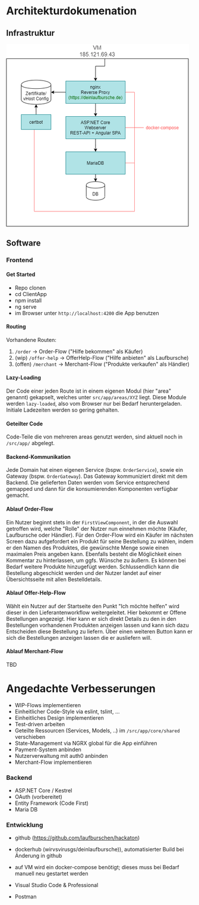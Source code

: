 # Architekturdokumenation

## Infrastruktur

![Architektur](./infrastructure.png)

## Software

### Frontend
#### Get Started
* Repo clonen
* cd ClientApp
* npm install
* ng serve
* im Browser unter `http://localhost:4200` die App benutzen

#### Routing
Vorhandene Routen:
1. `/order` -> Order-Flow ("Hilfe bekommen" als Käufer)
2. (wip) `/offer-help` -> OfferHelp-Flow ("Hilfe anbieten" als Laufbursche)
3. (offen) `/merchant` -> Merchant-Flow ("Produkte verkaufen" als Händler)

#### Lazy-Loading
Der Code einer jeden Route ist in einem eigenen Modul (hier "area" genannt) gekapselt, welches unter `src/app/areas/XYZ` liegt.
Diese Module werden `lazy-loaded`, also vom Browser nur bei Bedarf heruntergeladen. Initiale Ladezeiten werden so gering gehalten.

#### Geteilter Code
Code-Teile die von mehreren areas genutzt werden, sind aktuell noch in `/src/app/` abgelegt.

#### Backend-Kommunikation
Jede Domain hat einen eigenen Service (bspw. `OrderService`), sowie ein Gateway (bspw. `OrderGateway`).
Das Gateway kommuniziert direkt mit dem Backend. Die gelieferten Daten werden vom Service entsprechend gemapped und dann für die konsumierenden Komponenten verfügbar gemacht. 

#### Ablauf Order-Flow
Ein Nutzer beginnt stets in der `FirstViewComponent`, in der die Auswahl getroffen wird, welche "Rolle" der Nutzer nun einnehmen möchte (Käufer, Laufbursche oder Händler).
Für den Order-Flow wird ein Käufer im nächsten Screen dazu aufgefordert ein Produkt für seine Bestellung zu wählen, indem er den Namen des Produktes, die gewünschte Menge sowie einen maximalen
Preis angeben kann. Ebenfalls besteht die Möglichkeit einen Kommentar zu hinterlassen, um ggfs. Wünsche zu äußern.
Es können bei Bedarf weitere Produkte hinzugefügt werden. Schlussendlich kann die Bestellung abgeschickt werden und der Nutzer landet auf einer Übersichtsseite mit allen Bestelldetails.

#### Ablauf Offer-Help-Flow
Wählt ein Nutzer auf der Startseite den Punkt "Ich möchte helfen" wird dieser in den Lieferantenworkflow weitergeleitet. Hier bekommt er Offene Bestellungen angezeigt. Hier kann er sich direkt Details zu den in den Bestellungen vorhandenen Produkten anzeigen lassen und kann sich dazu Entscheiden diese Bestellung zu liefern. Über einen weiteren Button kann er sich die Bestellungen anzeigen lassen die er ausliefern will. 

#### Ablauf Merchant-Flow
TBD

# Angedachte Verbesserungen
* WIP-Flows implementieren
* Einheitlicher Code-Style via eslint, tslint, ...
* Einheitliches Design implementieren
* Test-driven arbeiten
* Geteilte Ressourcen (Services, Models, ..) im `/src/app/core/shared` verschieben
* State-Management via NGRX global für die App einführen
* Payment-System anbinden
* Nutzerverwaltung mit auth0 anbinden
* Merchant-Flow implementieren

### Backend

* ASP.NET Core / Kestrel
* OAuth (vorbereitet)
* Entity Framework (Code First)
* Maria DB

### Entwicklung

* github (https://github.com/laufburschen/hackaton)
* dockerhub (wirvsvirusgs/deinlaufbursche)), automatisierter Build bei Änderung in github
* auf VM wird ein docker-compose benötigt; dieses muss bei Bedarf manuell neu gestartet werden

* Visual Studio Code & Professional
* Postman  
